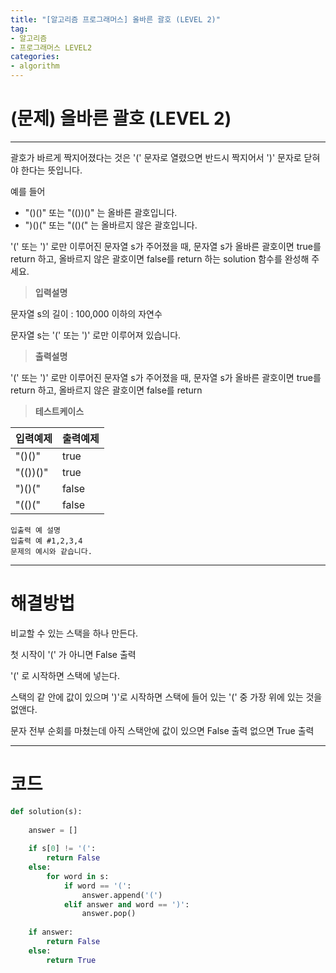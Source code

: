 ```yaml
---
title: "[알고리즘 프로그래머스] 올바른 괄호 (LEVEL 2)"
tag:
- 알고리즘
- 프로그래머스 LEVEL2
categories:
- algorithm
---
```


# (문제) 올바른 괄호 (LEVEL 2)
---

괄호가 바르게 짝지어졌다는 것은 '(' 문자로 열렸으면 반드시 짝지어서 ')' 문자로 닫혀야 한다는 뜻입니다.

예를 들어

* "()()" 또는 "(())()" 는 올바른 괄호입니다.
* ")()(" 또는 "(()(" 는 올바르지 않은 괄호입니다.

'(' 또는 ')' 로만 이루어진 문자열 s가 주어졌을 때, 문자열 s가 올바른 괄호이면 true를 return 하고, 올바르지 않은 괄호이면 false를 return 하는 solution 함수를 완성해 주세요.

> **입력설명**

문자열 s의 길이 : 100,000 이하의 자연수

문자열 s는 '(' 또는 ')' 로만 이루어져 있습니다.

> **출력설명**

'(' 또는 ')' 로만 이루어진 문자열 s가 주어졌을 때, 문자열 s가 올바른 괄호이면 true를 return 하고, 올바르지 않은 괄호이면 false를 return

> **테스트케이스**
 

| 입력예제 | 출력예제 |
| -------- | -------- | 
| "()()" | true | 
| "(())()" | true | 
| ")()(" | false | 
| "(()(" | false |

~~~
입출력 예 설명
입출력 예 #1,2,3,4
문제의 예시와 같습니다.
~~~

---
# 해결방법

비교할 수 있는 스택을 하나 만든다.

첫 시작이 '(' 가 아니면 False 출력

'(' 로 시작하면 스택에 넣는다.

스택의 같 안에 값이 있으며 ')'로 시작하면 스택에 들어 있는 '(' 중 가장 위에 있는 것을 없앤다.

문자 전부 순회를 마쳤는데 아직 스택안에 값이 있으면 False 출력 없으면 True 출력

---
# 코드
```python
def solution(s):
    
    answer = []
    
    if s[0] != '(':
        return False
    else:
        for word in s:
            if word == '(':
                answer.append('(')
            elif answer and word == ')':
                answer.pop()
    
    if answer:
        return False
    else:
        return True
```
